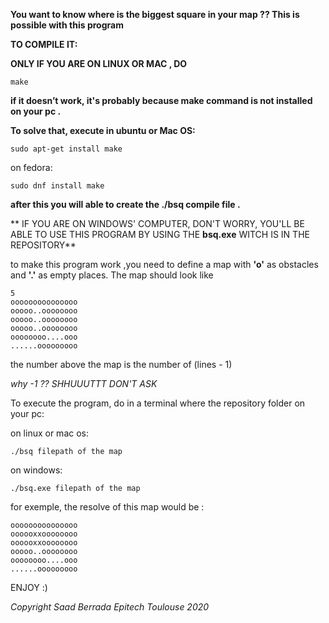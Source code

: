 **You want to know where is the biggest square in your map ?? 
This is possible with this program**

**TO COMPILE IT:**

**ONLY IF YOU ARE ON LINUX OR MAC , DO**
```
make
```
**if it doesn’t work, it's probably because make command is not installed on your pc .**

**To solve that, execute in ubuntu or Mac OS:**
```
sudo apt-get install make
```
on fedora:
```
sudo dnf install make
```
**after this you will able to create the ./bsq compile file .**

** IF YOU ARE ON WINDOWS' COMPUTER, DON'T WORRY, YOU'LL BE ABLE TO USE THIS PROGRAM BY USING THE **bsq.exe** WITCH IS IN THE REPOSITORY**

to make this program work ,you need to define a map with **'o'** as obstacles and **'.'** as empty places.
The map should look like 
```
5
ooooooooooooooo
ooooo..oooooooo
ooooo..oooooooo
ooooo..oooooooo
oooooooo....ooo
......ooooooooo
```
the number above the map is the number of (lines - 1)

*why -1 ?? SHHUUUTTT DON'T ASK* 

To execute the program, do in a terminal where the repository folder on your pc:

on linux or mac os:
```
./bsq filepath of the map
```
on windows:
```
./bsq.exe filepath of the map
```

for exemple, the resolve of this map would be :
```
ooooooooooooooo
oooooxxoooooooo
oooooxxoooooooo
ooooo..oooooooo
oooooooo....ooo
......ooooooooo
```
ENJOY :)

*Copyright Saad Berrada Epitech Toulouse 2020*

